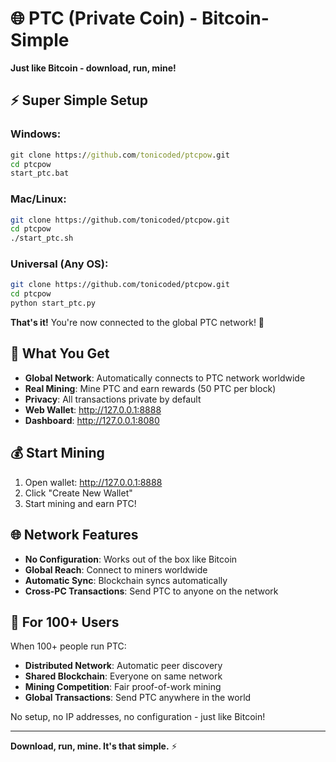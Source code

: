 # 🌐 PTC (Private Coin) - Bitcoin-Simple

**Just like Bitcoin - download, run, mine!**

## ⚡ Super Simple Setup

### Windows:
```cmd
git clone https://github.com/tonicoded/ptcpow.git
cd ptcpow
start_ptc.bat
```

### Mac/Linux:
```bash
git clone https://github.com/tonicoded/ptcpow.git
cd ptcpow
./start_ptc.sh
```

### Universal (Any OS):
```bash
git clone https://github.com/tonicoded/ptcpow.git
cd ptcpow
python start_ptc.py
```

**That's it!** You're now connected to the global PTC network! 🎉

## 🎯 What You Get

- **Global Network**: Automatically connects to PTC network worldwide
- **Real Mining**: Mine PTC and earn rewards (50 PTC per block)
- **Privacy**: All transactions private by default
- **Web Wallet**: http://127.0.0.1:8888
- **Dashboard**: http://127.0.0.1:8080

## 💰 Start Mining

1. Open wallet: http://127.0.0.1:8888
2. Click "Create New Wallet"
3. Start mining and earn PTC!

## 🌐 Network Features

- **No Configuration**: Works out of the box like Bitcoin
- **Global Reach**: Connect to miners worldwide
- **Automatic Sync**: Blockchain syncs automatically
- **Cross-PC Transactions**: Send PTC to anyone on the network

## 🚀 For 100+ Users

When 100+ people run PTC:
- **Distributed Network**: Automatic peer discovery
- **Shared Blockchain**: Everyone on same network
- **Mining Competition**: Fair proof-of-work mining
- **Global Transactions**: Send PTC anywhere in the world

No setup, no IP addresses, no configuration - just like Bitcoin!

---

**Download, run, mine. It's that simple.** ⚡